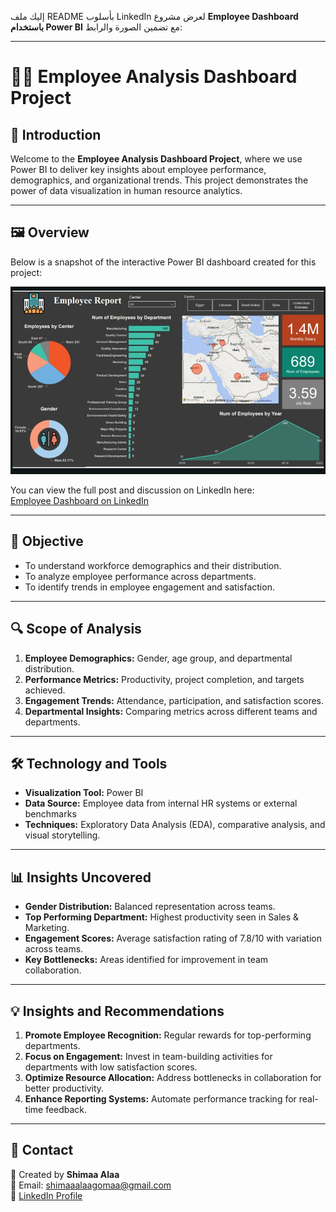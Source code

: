 إليك ملف README بأسلوب LinkedIn لعرض مشروع **Employee Dashboard باستخدام Power BI** مع تضمين الصورة والرابط:  

---

# 👩‍💼 Employee Analysis Dashboard Project  

## 🔎 Introduction  
Welcome to the **Employee Analysis Dashboard Project**, where we use Power BI to deliver key insights about employee performance, demographics, and organizational trends. This project demonstrates the power of data visualization in human resource analytics.  

---

## 🖼️ Overview  
Below is a snapshot of the interactive Power BI dashboard created for this project:  

![Dashboard](./IMG_٢٠٢٤١٠١٨_١١٠٢٣١.jpg)  

You can view the full post and discussion on LinkedIn here:  
[Employee Dashboard on LinkedIn](https://www.linkedin.com)  

---

## 🎯 Objective  
- To understand workforce demographics and their distribution.  
- To analyze employee performance across departments.  
- To identify trends in employee engagement and satisfaction.  

---

## 🔍 Scope of Analysis  
1. **Employee Demographics:** Gender, age group, and departmental distribution.  
2. **Performance Metrics:** Productivity, project completion, and targets achieved.  
3. **Engagement Trends:** Attendance, participation, and satisfaction scores.  
4. **Departmental Insights:** Comparing metrics across different teams and departments.  

---

## 🛠️ Technology and Tools  
- **Visualization Tool:** Power BI  
- **Data Source:** Employee data from internal HR systems or external benchmarks  
- **Techniques:** Exploratory Data Analysis (EDA), comparative analysis, and visual storytelling.  

---

## 📊 Insights Uncovered  
- **Gender Distribution:** Balanced representation across teams.  
- **Top Performing Department:** Highest productivity seen in Sales & Marketing.  
- **Engagement Scores:** Average satisfaction rating of 7.8/10 with variation across teams.  
- **Key Bottlenecks:** Areas identified for improvement in team collaboration.  

---

## 💡 Insights and Recommendations  
1. **Promote Employee Recognition:** Regular rewards for top-performing departments.  
2. **Focus on Engagement:** Invest in team-building activities for departments with low satisfaction scores.  
3. **Optimize Resource Allocation:** Address bottlenecks in collaboration for better productivity.  
4. **Enhance Reporting Systems:** Automate performance tracking for real-time feedback.  

---

## 📩 Contact  
💼 Created by **Shimaa Alaa**  
📧 Email: shimaaalaagomaa@gmail.com  
🔗 [LinkedIn Profile](https://www.linkedin.com/in/shimaa-alaa5) 

